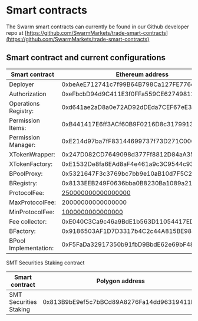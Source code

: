 # Smart contracts

The Swarm smart contracts can currently be found in our Github developer repo at [https://github.com/SwarmMarkets/trade-smart-contracts](https://github.com/SwarmMarkets/trade-smart-contracts)

## Smart contract and current configurations

| Smart contract        | Ethereum address                                                                 | Polygon address                                                                 |
| --------------------- | -------------------------------------------------------------------------------- | ------------------------------------------------------------------------------- |
| Deployer              | 0xbeAeE712741c7f99B64B798Ca127FE776d491FB4                                       | 0xbeAeE712741c7f99B64B798Ca127FE776d491FB4                                      |
| Authorization         | 0xeFbcbD94d9C411E3f0FFa559CE627498122aCA82                                       | 0x218dd2d11cfdea1206821ea72a512641cf62ec03                                      |
| Operations Registry:  | 0xd641ae2aD8a0e72AD92dDEda7CEF67eE3f2A49b9                                       | 0xc6f8f00a0008CAaB78762EAB89f19Bfe1AB58561                                      |
| Permission Items:     | 0xB441417E6ff3ACf60B9F0216D8c3179913080dAa                                       | 0xCE07D5B55EE08a70A5D8786e9b6540b98fB2E740                                      |
| Permission Manager:   | 0xE214d97ba7fF83144699737f73D271C006013d91                                       | 0x2dDe22CbF81844492b5f29a2938ab075a8224Ef5                                      |
| XTokenWrapper:        | 0x247D082CD7649098d377Ff8812D84aA354b55c14                                       | 0x6cDDe4eD9165405c1914b229d3cD4Ac9C354C331                                      |
| XTokenFactory:        | 0xE1532De8fa6EAd8aF4e461a9c3C9544c938F33B5                                       | 0xBf3bec2A8f6327b91A6706a63dB7B8b478c8cc12                                      |
| BPoolProxy:           | 0x5321647F3c3769bc7bb9e10aB10d7F5C2E402c56                                       | 0x174Ac59f7071e1264b6B21Cb7FdC8FA00ae1ef3C                                      |
| BRegistry:            | 0x8133EEB249F0636bba0B8230Ba1089a219263c04                                       | 0x329d3BD0F32C5B889b03aF87c5eD96aC0f22D3C8                                      |
| ProtocolFee:          | [250000000000000000](https://etherscan.io/unitconverter?wei=250000000000000000)  | [250000000000000000](https://etherscan.io/unitconverter?wei=250000000000000000) |
| MaxProtocolFee:       | 20000000000000000                                                                | 20000000000000000                                                               |
| MinProtocolFee:       | [1000000000000000](https://etherscan.io/unitconverter?wei=1000000000000000)      | [1000000000000000](https://etherscan.io/unitconverter?wei=1000000000000000)     |
| Fee collector:        | 0xE040C3Ca9c46a9BdE1b563D11054417ED140e44a                                       | 0xE040C3Ca9c46a9BdE1b563D11054417ED140e44a                                      |
| BFactory:             | 0x9186503AF1D7D3317b4C2c44A815BE984838C296                                       | 0x991Fd11876A438af7BcaDc98f4b3CF201bdf6191                                      |
| BPool Implementation: | 0xF5FaDa32917350b91fbD9BbdE62e69bF483A960A                                       |                                                                                 |



SMT Securities Staking contract



| Smart contract         | Polygon address                            |
| ---------------------- | ------------------------------------------ |
| SMT Securities Staking | 0x813B9bE9ef5c7bBCd89A8276Fa14dd96319411B1 |
